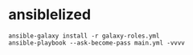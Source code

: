 # ansiblelized

    ansible-galaxy install -r galaxy-roles.yml
    ansible-playbook --ask-become-pass main.yml -vvvv
